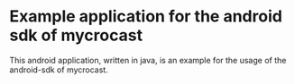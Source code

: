 # Example application for the android sdk of mycrocast
This android application, written in java, is an example for the usage of the android-sdk of mycrocast.
